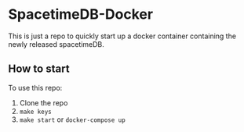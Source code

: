 # SpacetimeDB-Docker

This is just a repo to quickly start up a docker container containing the newly released spacetimeDB.

## How to start

To use this repo:

1. Clone the repo
2. `make keys`
3. `make start` or `docker-compose up`
